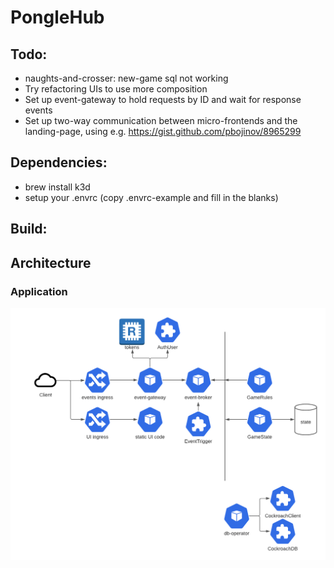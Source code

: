 # PongleHub

## Todo:

- naughts-and-crosser: new-game sql not working
- Try refactoring UIs to use more composition
- Set up event-gateway to hold requests by ID and wait for response events
- Set up two-way communication between micro-frontends and the landing-page, using e.g. https://gist.github.com/pbojinov/8965299

## Dependencies:

- brew install k3d
- setup your .envrc (copy .envrc-example and fill in the blanks)

## Build:

## Architecture

### Application

![](docs/pongle-architecture.png)
